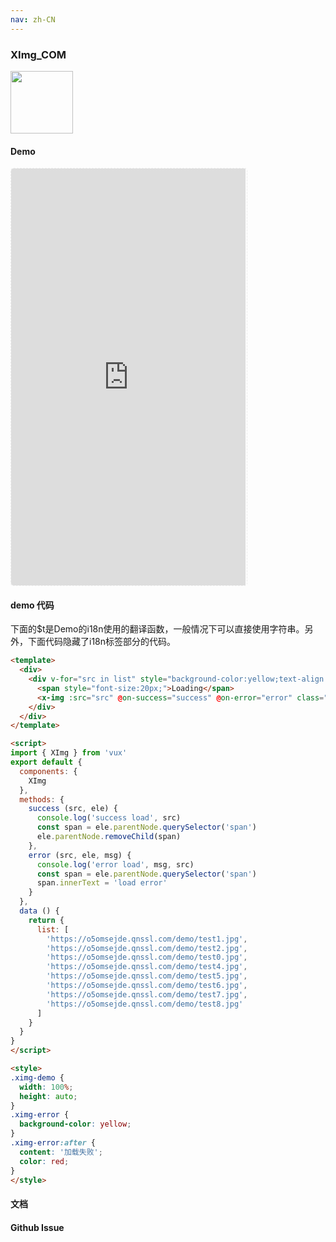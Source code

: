 ```yaml
---
nav: zh-CN
---
```



### XImg_COM

<img width="100" src="http://qr.topscan.com/api.php?text=https%3A%2F%2Fvux.li%2Fdemos%2Fv2%2F%23%2Fcomponent%2Fx-img"/>

#### Demo

 <div style="width:377px;height:667px;display:inline-block;border:1px dashed #ececec;border-radius:5px;overflow:hidden;">
   <iframe src="https://vux.li/demos/v2/#/component/x-img" width="375" height="667" border="0" frameborder="0"></iframe>
 </div>

#### demo 代码

<p class="tip">下面的$t是Demo的i18n使用的翻译函数，一般情况下可以直接使用字符串。另外，下面代码隐藏了i18n标签部分的代码。</p>

``` html
<template>
  <div>
    <div v-for="src in list" style="background-color:yellow;text-align:center;">
      <span style="font-size:20px;">Loading</span>
      <x-img :src="src" @on-success="success" @on-error="error" class="ximg-demo" error-class="ximg-error" :offset="-100"></x-img>
    </div>
  </div>
</template>

<script>
import { XImg } from 'vux'
export default {
  components: {
    XImg
  },
  methods: {
    success (src, ele) {
      console.log('success load', src)
      const span = ele.parentNode.querySelector('span')
      ele.parentNode.removeChild(span)
    },
    error (src, ele, msg) {
      console.log('error load', msg, src)
      const span = ele.parentNode.querySelector('span')
      span.innerText = 'load error'
    }
  },
  data () {
    return {
      list: [
        'https://o5omsejde.qnssl.com/demo/test1.jpg',
        'https://o5omsejde.qnssl.com/demo/test2.jpg',
        'https://o5omsejde.qnssl.com/demo/test0.jpg',
        'https://o5omsejde.qnssl.com/demo/test4.jpg',
        'https://o5omsejde.qnssl.com/demo/test5.jpg',
        'https://o5omsejde.qnssl.com/demo/test6.jpg',
        'https://o5omsejde.qnssl.com/demo/test7.jpg',
        'https://o5omsejde.qnssl.com/demo/test8.jpg'
      ]
    }
  }
}
</script>

<style>
.ximg-demo {
  width: 100%;
  height: auto;
}
.ximg-error {
  background-color: yellow;
}
.ximg-error:after {
  content: '加载失败';
  color: red;
}
</style>

```
#### 文档

#### Github Issue